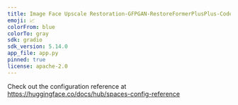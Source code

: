 ```yaml
---
title: Image Face Upscale Restoration-GFPGAN-RestoreFormerPlusPlus-CodeFormer
emoji: 📈
colorFrom: blue
colorTo: gray
sdk: gradio
sdk_version: 5.14.0
app_file: app.py
pinned: true
license: apache-2.0
---
```


Check out the configuration reference at https://huggingface.co/docs/hub/spaces-config-reference
